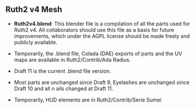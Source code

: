 ## Ruth2 v4 Mesh

* **Ruth2v4.blend**: This blender file is a compilation of all the parts
  used for Ruth2 v4. All collaborators should use this file as a basis for
  future improvements, which under the AGPL license should be made freely
  and publicly available.

* Temporarily, the .blend file, Colada (DAE) exports of parts and the UV maps
  are available in Ruth2/Contrib/Ada Radius.

* Draft 11 is the current .blend file version.

* Most parts are unchanged since Draft 9, Eyelashes are unchanged
  since Draft 10 and all n ails changed at Draft 11.

* Temporarily, HUD elements are in Ruth2/Contrib/Serie Sumei

